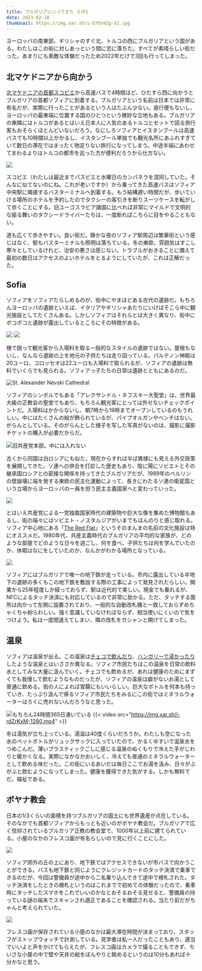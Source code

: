 ```yaml
---
title: ブルガリアにいってきた その1
date: 2023-02-18
thumbnail: https://img.xar.sh/i-D7Dv9Zg-X2.jpg
---
```


ヨーロッパの南東部、ギリシャのすぐ北、トルコの西にブルガリアという国がある。わたしはこの街に対しあっという間に恋に落ちた。すべてが素晴らしい街だった。あまりにも素敵な体験だったため2022年だけで3回も行ってしまった。

## 北マケドニアから向かう

[北マケドニアの首都スコピエ](/post/1650333883/)から高速バスで4時間ほど、ひたすら西に向かうとブルガリアの首都ソフィアに到着する。ブルガリアという名前は日本では非常に有名だが、実際に行ったことがあるという人はたぶん少ない。直行便もないし、ヨーロッパの最東端に位置する国のひとつという微妙な立地もある。ブルガリアの東隣にはトルコがあるとはいえ日本人に人気のあるトルコとセットで回る旅行客もおそらくほとんどいないだろう。なにしろソフィアとイスタンブールは高速バスでも10時間以上かかるし、イスタンブール単独でも観光名所にあふれすぎていて数日の滞在ではまったく物足りない旅行になってしまう。中途半端にあわせてまわるよりはトルコの都市を巡った方が便利だろうから仕方ない。

![](https://img.xar.sh/i-7GnT7tX-X2.jpg)

スコピエ（わたしは最近までパスピエと水曜日のカンパネラを混同していた。そんなに似てないのにね。これが老いですか）から乗ってきた高速バスはソフィア中央駅に隣接するバスターミナルへ到着する。もう結構遅い時間だが、歩いていける場所のホテルを予約したのでタクシーの客引きを断りスーツケースを転がして歩くことにする。旧ユーゴスラビア諸国に比べれば非常にマイルドで文明的な振る舞いのタクシードライバーたちは、一度断ればこちらに目をやることもない。

道も広くて歩きやすい。良い街だ。静かな夜のソフィア駅周辺は繁華街という感じはなく、駅もバスターミナルも照明は落ちている。冬の東欧、雰囲気はすこし寒々としているけれど、治安の悪さは感じない。トラブルがおきることに備えて最初の数日はアクセスのよいホテルをとるようにしていたが、これは正解だった。

## Sofia

ソフィアをソフィアたらしめるのが、街中にやまほどある古代の遺跡だ。もちろんヨーロッパの遺跡といえば、イタリアやギリシャあたりにいけばそこら中に観光施設としてたくさんある。しかしソフィアはそれらとは大きく異なり、街中にボコボコと遺跡が露出しているところにその特徴がある。

![](https://img.xar.sh/i-QxTXQVx-X2.jpg)
![](https://img.xar.sh/i-b4vrj8q-X2.jpg)

柵で囲って観光客から入場料を取る一般的なスタイルの遺跡ではない。屋根もないし、なんなら遺跡の上を地元の子供たちは走り回っている。パルテノン神殿は20ユーロ、コロッセオは22ユーロも入場料で取られるが、ソフィアの遺跡は無料でいくらでも見られる。ソフィアっ子たちの日常は遺跡とともにあるのだ。

![St. Alexander Nevski Cathedral](https://img.xar.sh/i-D7Dv9Zg-X2.jpg)

ソフィアのシンボルでもある「アレクサンドル・ネフスキー大聖堂」は、世界最大級の正教会の聖堂でもあり、もちろん観光客にとっては外せないチェックポイントだ。入場料はかからないし、朝7時から19時までオープンしているのもうれしい。中にはたくさんの絵が飾られているが、パイプオルガンやベンチはない。がらんとしている。そのがらんとした様子を写した写真がないのは、撮影に撮影チケットの購入が必要だからだ。

![旧共産党本部。中には入れない](https://img.xar.sh/i-6rfqPqB-X2.jpg)

古くから同国は白ロシアにも似た、現在からすれば半ば異様にも見える外交政策を展開してきた。ソ連への併合を打診した歴史もあり、陰に陽にソビエトとその継承国ロシアとの密接な関係を持ってきたブルガリアだが、1989年のベルリンの壁崩壊に端を発する東欧の民主化運動によって、長きにわたるソ連の衛星国という立場からヨーロッパの一員を担う民主主義国家へと変わっていった。

![](https://img.xar.sh/i-wtZf3Lw-X2.jpg)

とはいえ共産党による一党独裁国家時代の建築物や巨大な像を集めた博物館もあるし、街の端々にはソビエト・ノスタルジアがいまでもほんのりと感じ取れる。ソフィア中心地にある「[The Red Flat](https://redflatsofia.com/)」というそのまんまの名前の文化施設は特にオススメだ。1980年代、共産主義時代のブルガリアの平均的な家族が、どのような部屋でどのような日々を過ごし、何を食べ、子供たちは何を学んでいたのか、休暇はなにをしていたのか、なんかがわかる場所となっている。

![](https://img.xar.sh/i-QS98gk6-X2.jpg)

ソフィアにはブルガリアで唯一の地下鉄が走っている。市内に露出している半地下の遺跡の多くもこの地下鉄を敷設する際の工事によって発見されたらしい。開業から25年程度しか経っておらず、駅は近代的で美しい。現金でも乗れるが、NFCによるタッチ決済にも対応しているので非常に助かる。ただ、タッチする箇所は向かって左側に設置されており、一般的な自動改札機と一致しておらずめちゃくちゃ紛らわしい。強く意識していなければならず、相当使いにくいので気をつけよう。私は一度間違えてしまい、隣の改札をガシャンと開けてしまった。

## 温泉

ソフィアは温泉が出る。この温泉は[チェコで飲んだり](/post/1651715619/)、[ハンガリーで浸かったり](/post/1644168490/)したような温泉とはいささか異なる。ソフィア市民たちはこの温泉を日常の飲料水としてみな大量に汲んでいく。チェコでも飲めるが、あれは健康のためにまずくても我慢して飲むようなものだったが、ソフィアの温泉は癖がないお湯として普通に飲める。街の人によれば胃腸にもいいらしい。巨大なボトルを何本も持っていき、たっぷり汲んで帰るソフィア市民たちをみるにこの街ではミネラルウォーターはろくに売れないんだろうなと思った。

![もちろん24時間365日湧いている](https://img.xar.sh/i-snnPNw5-X2.jpg)
{{< video src="https://img.xar.sh/i-rdZrKxM-1280.mp4" >}}

冬は湯気が立ち上っている。湯温は40度くらいだろうか。わたしも空になった水のペットボトルがリュックサックに入っていたので、かるくゆすいで温泉水をつめこんだ。薄いプラスティックごしに感じる温泉のぬくもりで冷えた手がじわりと暖かくなる。実際になかなかおいしく、冷えても普通のミネラルウォーターとして飲める味だった。この街にいるあいだは毎日ここでお湯を汲み、日々がぶがぶと飲むようになってしまった。健康を獲得できた気がする。しかも無料でだ。福祉である。

## ボヤナ教会

日本の1/3くらいの面積を持つブルガリアの国土にも世界遺産が点在している。そのなかでも首都ソフィアからもっとも近いのがボヤナ教会だ。ブルガリアで広く信仰されているブルガリア正教の教会堂で、1000年以上前に建てられている。小屋のなかのフレスコ画が有名らしいので見に行くことにした。

![](https://img.xar.sh/i-QPVgqjr-X2.jpg)

ソフィア郊外の丘の上にあり、地下鉄ではアクセスできないが市バスで向かうことができる。バスも地下鉄と同じようにクレジットカードのタッチ決済で乗車できるのだが、今回は警備員が途中から二名乗り込んできて途中で検札された。タッチ決済をしたときの検札というのはこれまでで初めての体験だったので、乗車時にタッチしたスマホをこれでいいのかなとおそるおそる見せると、警備員の持っている謎の端末でスキャンされ適正であることを確認される。当たり前だがちゃんと考えられていた。

![](https://img.xar.sh/i-m8TgKgF-X2.jpg)

フレスコ画が保存されている小屋のなかは最大滞在時間が決まっており、スタッフがストップウォッチで計測している。見学者は私一人だったこともあり、適当でいいよと声をかけてもらえたが、フレスコ画はカメラで撮ることもできず、ちいさな小屋の中で壁や天井の絵をぼんやりと眺めるというのは10分もあれば十分かなと思う。
